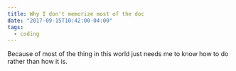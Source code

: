 ```yaml
---
title: Why I don't memorize most of the doc
date: "2017-09-15T10:42:00-04:00"
tags:
  - coding
---
```


Because of most of the thing in this world just needs me to know how to do rather than how it is.
